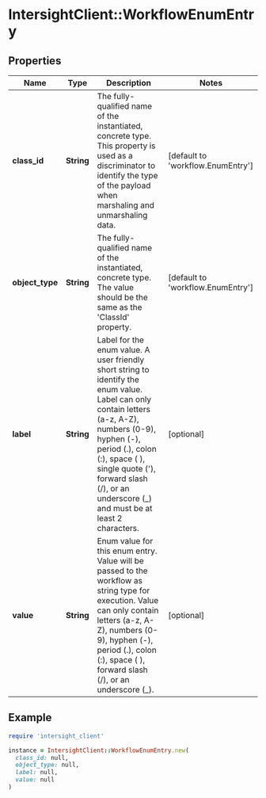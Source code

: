# IntersightClient::WorkflowEnumEntry

## Properties

| Name | Type | Description | Notes |
| ---- | ---- | ----------- | ----- |
| **class_id** | **String** | The fully-qualified name of the instantiated, concrete type. This property is used as a discriminator to identify the type of the payload when marshaling and unmarshaling data. | [default to &#39;workflow.EnumEntry&#39;] |
| **object_type** | **String** | The fully-qualified name of the instantiated, concrete type. The value should be the same as the &#39;ClassId&#39; property. | [default to &#39;workflow.EnumEntry&#39;] |
| **label** | **String** | Label for the enum value. A user friendly short string to identify the enum value. Label can only contain letters (a-z, A-Z), numbers (0-9), hyphen (-), period (.), colon (:), space ( ), single quote (&#39;), forward slash (/), or an underscore (_) and must be at least 2 characters. | [optional] |
| **value** | **String** | Enum value for this enum entry. Value will be passed to the workflow as string type for execution. Value can only contain letters (a-z, A-Z), numbers (0-9), hyphen (-), period (.), colon (:), space ( ), forward slash (/), or an underscore (_). | [optional] |

## Example

```ruby
require 'intersight_client'

instance = IntersightClient::WorkflowEnumEntry.new(
  class_id: null,
  object_type: null,
  label: null,
  value: null
)
```


